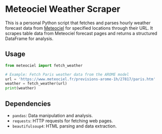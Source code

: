 # Meteociel Weather Scraper

This is a personal Python script that fetches and parses hourly weather forecast data from [Meteociel](https://www.meteociel.fr/) for specified locations through their URL. It scrapes table data from Meteociel forecast pages and returns a structured DataFrame for analysis.


## Usage

```python
from meteociel import fetch_weather

# Example: Fetch Paris weather data from the AROME model
url = 'https://www.meteociel.fr/previsions-arome-1h/27817/paris.htm'
weather = fetch_weather(url)
print(weather)
```


## Dependencies

- `pandas`: Data manipulation and analysis.
- `requests`: HTTP requests for fetching web pages.
- `beautifulsoup4`: HTML parsing and data extraction.
